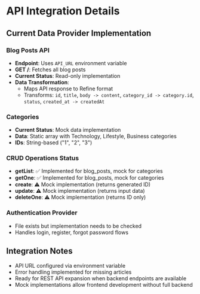 # API Integration Details

## Current Data Provider Implementation

### Blog Posts API
- **Endpoint**: Uses `API_URL` environment variable
- **GET /**: Fetches all blog posts
- **Current Status**: Read-only implementation
- **Data Transformation**: 
  - Maps API response to Refine format
  - Transforms: `id`, `title`, `body -> content`, `category_id -> category.id`, `status`, `created_at -> createdAt`

### Categories
- **Current Status**: Mock data implementation
- **Data**: Static array with Technology, Lifestyle, Business categories
- **IDs**: String-based ("1", "2", "3")

### CRUD Operations Status
- **getList**: ✅ Implemented for blog_posts, mock for categories
- **getOne**: ✅ Implemented for blog_posts, mock for categories  
- **create**: ⚠️ Mock implementation (returns generated ID)
- **update**: ⚠️ Mock implementation (returns input data)
- **deleteOne**: ⚠️ Mock implementation (returns ID only)

### Authentication Provider
- File exists but implementation needs to be checked
- Handles login, register, forgot password flows

## Integration Notes
- API URL configured via environment variable
- Error handling implemented for missing articles
- Ready for REST API expansion when backend endpoints are available
- Mock implementations allow frontend development without full backend